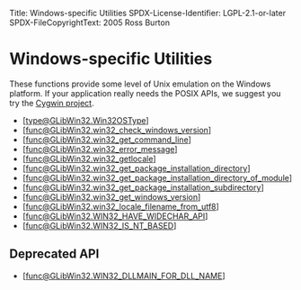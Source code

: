 Title: Windows-specific Utilities
SPDX-License-Identifier: LGPL-2.1-or-later
SPDX-FileCopyrightText: 2005 Ross Burton

# Windows-specific Utilities

These functions provide some level of Unix emulation on the
Windows platform. If your application really needs the POSIX
APIs, we suggest you try the [Cygwin project](https://cygwin.com/).

 * [type@GLibWin32.Win32OSType]
 * [func@GLibWin32.win32_check_windows_version]
 * [func@GLibWin32.win32_get_command_line]
 * [func@GLibWin32.win32_error_message]
 * [func@GLibWin32.win32_getlocale]
 * [func@GLibWin32.win32_get_package_installation_directory]
 * [func@GLibWin32.win32_get_package_installation_directory_of_module]
 * [func@GLibWin32.win32_get_package_installation_subdirectory]
 * [func@GLibWin32.win32_get_windows_version]
 * [func@GLibWin32.win32_locale_filename_from_utf8]
 * [func@GLibWin32.WIN32_HAVE_WIDECHAR_API]
 * [func@GLibWin32.WIN32_IS_NT_BASED]

## Deprecated API

 * [func@GLibWin32.WIN32_DLLMAIN_FOR_DLL_NAME]
